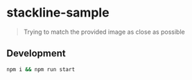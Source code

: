 # stackline-sample
> Trying to match the provided image as close as possible

## Development

```bash
npm i && npm run start
```
